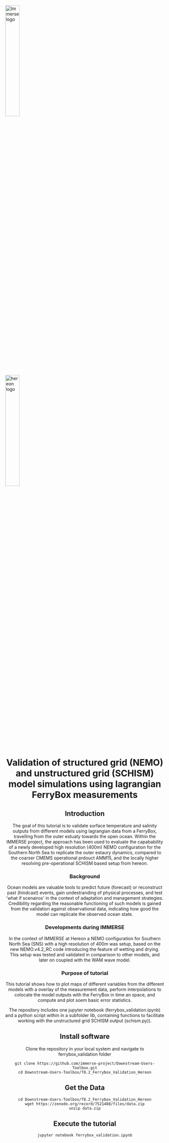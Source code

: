 [comment]: #![](https://immerse-ocean.eu/img/headers/immerse-header-logo.png) 

<div class="row">
  <div class="column">
   <img src="https://immerse-ocean.eu/img/headers/immerse-header-logo.png"
     alt="Immerse logo"
     style="width:30%" />
  </div>
  <div class="column">
    <img src="https://www.hereon.de/cms60/res/assets/logos/hereon_logo.svg"
     alt="hereon logo"
     style="width:30%" />
   </div>
</div>

<center><h1> Validation of structured grid (NEMO) and unstructured grid (SCHISM) model simulations using lagrangian FerryBox measurements
  
  
## Introduction
The goal of this tutorial is to validate surface temperature and salinity outputs from different models using lagrangian data from a FerryBox, travelling from the outer estuaty towards the open ocean. Within the IMMERSE project, the approach has been used to evaluate the capabability of a newly developed high resolution (400m) NEMO configuration for the Southern North Sea to replicate the outer estaury dynamics,
compared to the coarser CMEMS operational prdouct AMM15, and the locally higher resolving pre-operational SCHISM based setup from hereon.
  
### Background
Ocean models are valuable tools to predict future (forecast) or reconstruct past (hindcast) events, gain undestranding of physical processes, and test 'what if scenairos' in the context of adaptation and management strategies. Credibility regarding the reasonable functioning of such models is gained from the validation against observational data, indicating how good the model can replicate the observed ocean state.
  
  
### Developments during IMMERSE
In the context of IMMERSE at Hereon a NEMO configuration for Southern North Sea (SNS) with a high resolution of 400m was setup, based on the new NEMO.v4.2_RC code introducing the feature of wetting and drying. 
This setup was tested and validated in comparison to other models, and later on coupled with the WAM wave model.
  
### Purpose of tutorial
This tutorial shows how to plot maps of different variables from the different models with a overlay of the measurement data, perform interpolations to colocate the model outputs with the FerryBox in time an space, and compute and plot soem basic error statistics.

The repository includes one jupyter notebook (ferrybox_validation.ipynb) and a python script within in a subfolder lib, containing functions to facilitate working with the unstructured grid SCHISM output (schism.py)).

## Install software
Clone the repository in your local system and navigate to ferrybox_validation folder

```
git clone https://github.com/immerse-project/Downstream-Users-Toolbox.git
cd Downstream-Users-Toolbox/T8.2_Ferrybox_Validation_Hereon
```

## Get the Data

```
cd Downstream-Users-Toolbox/T8.2_Ferrybox_Validation_Hereon
wget https://zenodo.org/record/7521488/files/data.zip
unzip data.zip
```
## Execute the tutorial

```
jupyter notebook ferrybox_validation.ipynb
```




